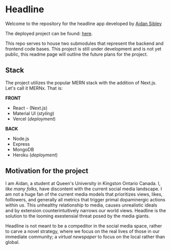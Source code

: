 # Headline
Welcome to the repository for the headline app developed by [Aidan Sibley](https://linkedin.com/in/aidansibley)

The deployed project can be found: [here](https://headline.ajsibley.com).

This repo serves to house two submodules that represent the backend and frontend code bases. This project is still under development and is not yet public, this readme page will outline the future plans for the project.

## Stack

The project utilizes the popular MERN stack with the addition of Next.js. Let's call it MERNx. That is:

**FRONT**
- React - (Next.js)
- Material UI (*styling*)
- Vercel (*deployment*)

**BACK**
- Node.js
- Express
- MongoDB
- Heroku (*deployment*)

## Motivation for the project
I am Aidan, a student at Queen's University in Kingston Ontario Canada. I, *like many folks*, have discontent with the current social media landscape. I am not a huge fan of the current media models that prioritizes views, likes, folllowers, and generally all metrics that trigger primal dopaminergic actions within us. This unhealthy relationship to media, causes unrealistic ideals and by extension counterintuitively narrows our world views. Headline is the solution to the looming exestensial threat posed by the media giants. 

Headline is not meant to be a compeditor in the social media space, rather to carve a novel strategy, where we focus on the real lives of those in our immediate community; a *virtual newspaper* to focus on the local rather than global.
